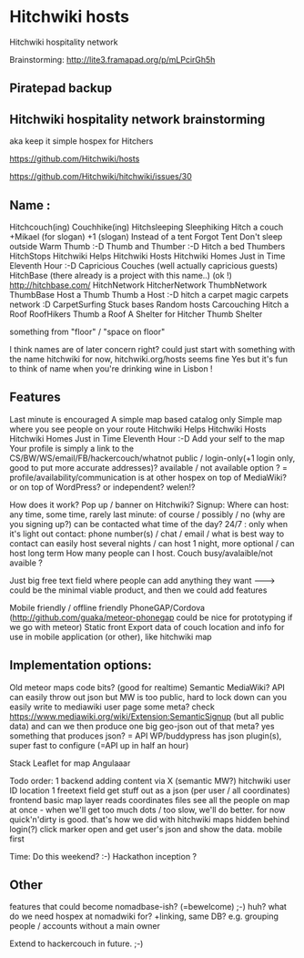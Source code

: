 Hitchwiki hosts
===============

Hitchwiki hospitality network

Brainstorming: http://lite3.framapad.org/p/mLPcirGh5h




## Piratepad backup

Hitchwiki hospitality network brainstorming 
------------------------------------------------------------------------------------------------------
aka keep it simple hospex for Hitchers

https://github.com/Hitchwiki/hosts


https://github.com/Hitchwiki/hitchwiki/issues/30

Name :
-------------------------------------------

Hitchcouch(ing)
Couchhike(ing)
Hitchsleeping
Sleephiking
Hitch a couch +Mikael (for slogan) +1 (slogan)
Instead of a tent
Forgot Tent
Don't sleep outside
Warm Thumb  :-D
Thumb and Thumber :-D
Hitch a bed
Thumbers
HitchStops
Hitchwiki Helps
Hitchwiki Hosts
Hitchwiki Homes
Just in Time
Eleventh Hour :-D
Capricious Couches (well actually capricious guests)
HitchBase (there already is a project with this name..) (ok !) http://hitchbase.com/
HitchNetwork
HitcherNetwork
ThumbNetwork
ThumbBase
Host a Thumb
Thumb a Host :-D
hitch a carpet
magic carpets network :D
CarpetSurfing
Stuck bases
Random hosts
Carcouching
Hitch a Roof
RoofHikers
Thumb a Roof
A Shelter for Hitcher
Thumb Shelter


something from "floor" / "space on floor"

I think names are of later concern right? could just start with something with the name hitchwiki for now, hitchwiki.org/hosts seems fine
Yes but it's fun to think of name when you're drinking wine in Lisbon !


Features
-------------------------------------------
Last minute is encouraged
A simple map based catalog only
Simple map where you see people on your route
Hitchwiki Helps
Hitchwiki Hosts
Hitchwiki Homes
Just in Time
Eleventh Hour :-D
Add your self to the map
Your profile is simply a link to the CS/BW/WS/email/FB/hackercouch/whatnot
public  /  login-only(+1 login only, good to put more accurate addresses)? 
available / not available option ? = profile/availability/communication is at other hospex
on top of MediaWiki? or on top of WordPress? or independent? welen!?


How does it work?
Pop up / banner on Hitchwiki?
Signup:
Where
can host: any time, some time, rarely
last minute: of course / possibly / no (why are you signing up?)
can be contacted what time of the day? 24/7 : only when it's light out
contact: phone number(s) / chat / email / what is best way to contact
can easily host several nights / can host 1 night, more optional / can host long term
How many people can I host.
Couch busy/avalaible/not avaible ?

Just big free text field where people can add anything they want ---> could be the minimal viable product, and then we could add features

Mobile friendly / offline friendly
PhoneGAP/Cordova (http://github.com/guaka/meteor-phonegap could be nice for prototyping if we go with meteor)
Static front
Export data of couch location and info for use in mobile application (or other), like hitchwiki map


Implementation options:
-------------------------------------------

Old meteor maps code bits? (good for realtime)
Semantic MediaWiki? API can easily throw out json but MW is too public, hard to lock down
can you easily write to mediawiki user page some meta? check https://www.mediawiki.org/wiki/Extension:SemanticSignup (but all public data)
and can we then produce one big geo-json out of that meta? yes
something that produces json? = API
 WP/buddypress has json plugin(s), super fast to configure (=API up in half an hour)


Stack
Leaflet for map
Angulaaar


Todo order:
1 backend
adding content via X (semantic MW?)
hitchwiki user ID
location
1 freetext field
get stuff out as a json (per user / all coordinates)
frontend
basic map layer reads coordinates files
see all the people on map at once - when we'll get too much dots / too slow, we'll do better. for now quick'n'dirty is good.
that's how we did with hitchwiki maps
hidden behind login(?)
click marker open and get user's json and show the data.
mobile first

Time:
    Do this weekend? :-) Hackathon inception ?


Other
-------------------------------------------
features that could become nomadbase-ish? (=bewelcome) ;-) huh?
what do we need hospex at nomadwiki for?
+linking, same DB?
e.g. grouping people / accounts without a main owner


Extend to hackercouch in future. ;-)
